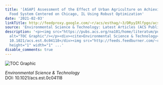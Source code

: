```yaml
---
title: '[ASAP] Assessment of the Effect of Urban Agriculture on Achieving a Localized
  Food System Centered on Chicago, IL Using Robust Optimization'
date: '2021-02-03'
linkTitle: http://feedproxy.google.com/~r/acs/esthag/~3/DRyyIRlfpgo/acs.est.0c04118
source: 'Environmental Science & Technology: Latest Articles (ACS Publications)'
description: '<p><img src="https://pubs.acs.org/na101/home/literatum/publisher/achs/journals/content/esthag/0/esthag.ahead-of-print/acs.est.0c04118/20210126/images/medium/es0c04118_0008.gif"
  alt="TOC Graphic"/></p><div><cite>Environmental Science & Technology</cite></div><div>DOI:
  10.1021/acs.est.0c04118</div><img src="http://feeds.feedburner.com/~r/acs/esthag/~4/DRyyIRlfpgo"
  height="1" width="1" ...'
disable_comments: true
---
```

<p><img src="https://pubs.acs.org/na101/home/literatum/publisher/achs/journals/content/esthag/0/esthag.ahead-of-print/acs.est.0c04118/20210126/images/medium/es0c04118_0008.gif" alt="TOC Graphic"/></p><div><cite>Environmental Science & Technology</cite></div><div>DOI: 10.1021/acs.est.0c04118</div><img src="http://feeds.feedburner.com/~r/acs/esthag/~4/DRyyIRlfpgo" height="1" width="1" ...